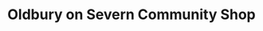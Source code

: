 ---
title: "Oldbury on Severn Community Shop"
url: /bristol/oldbury-on-severn-community-shop/
shop: Lebensmittel
---